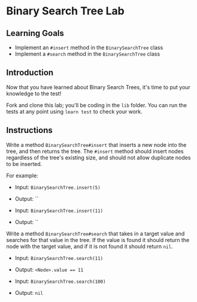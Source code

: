 # Binary Search Tree Lab

## Learning Goals

- Implement an `#insert` method in the `BinarySearchTree` class
- Implement a `#search` method in the `BinarySearchTree` class

## Introduction

Now that you have learned about Binary Search Trees, it's time to put your
knowledge to the test!

Fork and clone this lab; you'll be coding in the `lib` folder. You can
run the tests at any point using `learn test` to check your work.

## Instructions

Write a method `BinarySearchTree#insert` that inserts a new node into the tree, and
then returns the tree. The `#insert` method should insert nodes regardless of
the tree's existing size, and should not allow duplicate nodes to be inserted.

For example:

- Input: `BinarySearchTree.insert(5)`
- Output: ``

- Input:  `BinarySearchTree.insert(11)`
- Output: ``

Write a method `BinarySearchTree#search` that takes in a target value and
searches for that value in the tree. If the value is found it should return the
node with the target value, and if it is not found it should return `nil`.

- Input:  `BinarySearchTree.search(11)`
- Output: `<Node>.value == 11`

- Input:  `BinarySearchTree.search(100)`
- Output: `nil`
